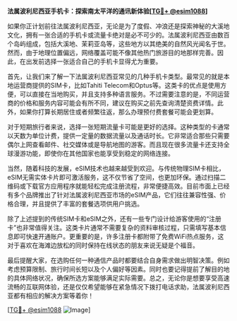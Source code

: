 **法属波利尼西亚手机卡：探索南太平洋的通讯新体验[[TG💪+ @esim1088](https://t.me/s/esim1088)]**

如果你正计划前往法属波利尼西亚，无论是为了度假、冲浪还是探索神秘的大溪地文化，拥有一张合适的手机卡或流量卡绝对是必不可少的。法属波利尼西亚由数百个岛屿组成，包括大溪地、茉莉亚岛等，这些地方以其绝美的自然风光闻名于世。然而，由于地理位置偏远，网络覆盖可能不像其他热门旅游目的地那样完善。因此，在出发前选择一张适合自己的手机卡显得尤为重要。

首先，让我们来了解一下法属波利尼西亚常见的几种手机卡类型。最常见的就是本地运营商提供的SIM卡，比如Tahiti Telecom和Optus等。这类卡的优点是使用方便，可以直接在当地购买，并且支持多种语言服务。不过需要注意的是，不同运营商的价格和服务内容可能会有所不同，建议在购买之前先查询清楚资费详情。此外，如果你打算长期居住或者频繁往返，那么办理预付费套餐可能会更划算。

对于短期旅行者来说，选择一张短期流量卡可能是更好的选择。这种类型的卡通常以天数为单位计费，提供一定量的数据流量以及通话时长。它非常适合那些只需要偶尔上网查看邮件、社交媒体或是导航地图的游客。而且现在很多流量卡还支持全球漫游功能，即使你在其他国家也能享受到稳定的网络连接。

当然，随着科技的发展，eSIM技术也越来越受到欢迎。与传统物理SIM卡相比，eSIM无需实体卡片即可激活服务，这不仅节省了空间，也更加环保。通过扫描二维码或下载官方应用程序就能轻松完成注册流程，非常便捷高效。目前市面上已经有多个品牌推出了针对法属波利尼西亚市场的eSIM产品，它们往往兼容性强、价格合理，并且提供了丰富的套餐选项供用户挑选。

除了上述提到的传统SIM卡和eSIM之外，还有一些专门设计给游客使用的“注册卡”也非常值得关注。这类卡片通常不需要复杂的资料审核过程，只需填写基本信息即可快速开通账户。更重要的是，许多注册卡都附带了免费WiFi热点服务，这对于喜欢在海滩边放松的同时保持在线状态的朋友来说无疑是个福音。

最后提醒大家，在选购任何一种通信产品时都要结合自身需求做出明智决策。例如考虑预算限制、旅行时间长短以及个人偏好等因素。同时也要记得提前了解目的地的具体网络状况，确保所选方案能够满足实际需要。总之，无论你是想要享受高速流畅的互联网体验，还是仅仅希望能够在紧急情况下拨打电话求助，法属波利尼西亚都有相应的解决方案等着你！

[[TG💪+ @esim1088](https://t.me/s/esim1088) ![Image](https://i.postimg.cc/4NQfJmqS/Snipaste-2025-05-13-00-14-12.png)]